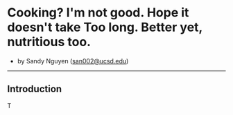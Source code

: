 # Cooking? I'm not good. Hope it doesn't take Too long. Better yet, nutritious too.
- by Sandy Nguyen (san002@ucsd.edu)

---

## Introduction

T
